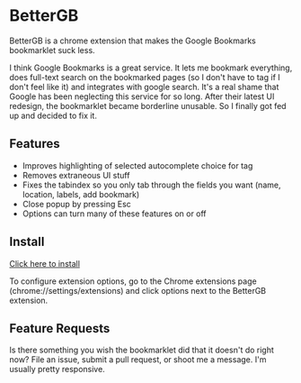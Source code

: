 BetterGB
========

BetterGB is a chrome extension that makes the Google Bookmarks bookmarklet suck less.

I think Google Bookmarks is a great service. It lets me bookmark everything, does full-text search on the bookmarked pages (so I don't have to tag if I don't feel like it) and integrates with google search. It's a real shame that Google has been neglecting this service for so long. After their latest UI redesign, the bookmarklet became borderline unusable. So I finally got fed up and decided to fix it.

Features
--------

* Improves highlighting of selected autocomplete choice for tag
* Removes extraneous UI stuff
* Fixes the tabindex so you only tab through the fields you want (name, location, labels, add bookmark)
* Close popup by pressing Esc
* Options can turn many of these features on or off

Install
-------

[Click here to install](https://github.com/lyoshenka/betterGB/blob/master/release/bettergb-9.crx?raw=true "Click to install")

To configure extension options, go to the Chrome extensions page (chrome://settings/extensions) and click options next to the BetterGB extension.

Feature Requests
----------------

Is there something you wish the bookmarklet did that it doesn't do right now? File an issue, submit a pull request, or shoot me a message. I'm usually pretty responsive.
